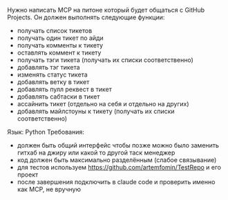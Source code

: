 Нужно написать MCP на питоне который будет общаться с GitHub Projects. Он должен выполнять следующие функции:
- получать список тикетов
- получать один тикет по айди
- получать комменты к тикету
- оставлять коммент к тикету
- получать тэги тикета (получать их списки соответственно)
- добавлять тэг тикета
- изменять статус тикета
- добавлять ветку в тикет
- добавлять пулл реквест в тикет
- добавлять сабтаски в тикет
- ассайнить тикет (отдельно на себя и отдельно на других)
- добавлять майлстоуны к тикету (получать их списки соответственно)

Язык: Python
Требования:
- должен быть общий интерфейс чтобы позже можно было заменить гитхаб на джиру или какой то другой таск менеджер
- код должен быть максимально разделённым (слабое связывание)
- для тестов используем https://github.com/artemfomin/TestRepo и его проект
- после завершения подключить в claude code и проверить именно как MCP, не вручную




